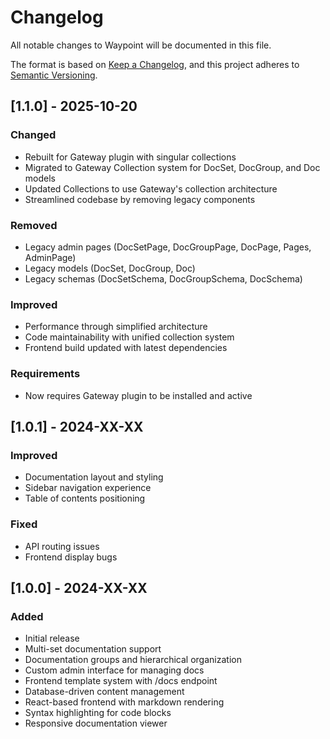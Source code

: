# Changelog

All notable changes to Waypoint will be documented in this file.

The format is based on [Keep a Changelog](https://keepachangelog.com/en/1.0.0/),
and this project adheres to [Semantic Versioning](https://semver.org/spec/v2.0.0.html).

## [1.1.0] - 2025-10-20

### Changed
- Rebuilt for Gateway plugin with singular collections
- Migrated to Gateway Collection system for DocSet, DocGroup, and Doc models
- Updated Collections to use Gateway's collection architecture
- Streamlined codebase by removing legacy components

### Removed
- Legacy admin pages (DocSetPage, DocGroupPage, DocPage, Pages, AdminPage)
- Legacy models (DocSet, DocGroup, Doc)
- Legacy schemas (DocSetSchema, DocGroupSchema, DocSchema)

### Improved
- Performance through simplified architecture
- Code maintainability with unified collection system
- Frontend build updated with latest dependencies

### Requirements
- Now requires Gateway plugin to be installed and active

## [1.0.1] - 2024-XX-XX

### Improved
- Documentation layout and styling
- Sidebar navigation experience
- Table of contents positioning

### Fixed
- API routing issues
- Frontend display bugs

## [1.0.0] - 2024-XX-XX

### Added
- Initial release
- Multi-set documentation support
- Documentation groups and hierarchical organization
- Custom admin interface for managing docs
- Frontend template system with /docs endpoint
- Database-driven content management
- React-based frontend with markdown rendering
- Syntax highlighting for code blocks
- Responsive documentation viewer
